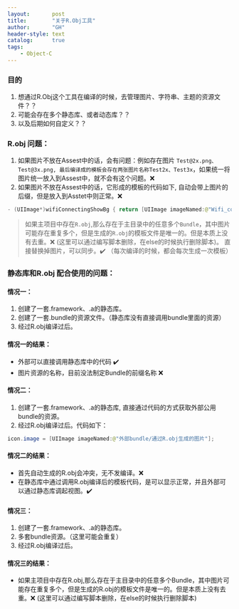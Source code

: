 ```yaml
---
layout:       post
title:        "关于R.Obj工具"
author:       "GH"
header-style: text
catalog:      true
tags:
    - Object-C
---
```


### 目的
1. 想通过R.Obj这个工具在编译的时候，去管理图片、字符串、主题的资源文件？？
2. 可能会存在多个静态库、或者动态库？？
3. 以及后期如何自定义？？

### R.obj 问题：
1. 如果图片不放在Assest中的话，会有问题：例如存在图片 `Test@2x.png、Test@3x.png, 最后编译成的模板会存在两张图片名称Test2x、Test3x`，如果统一将图片统一放入到Assest中，就不会有这个问题。❌
2. 如果图片不放在Assest中的话，它形成的模板的代码如下, 自动会带上图片的后缀，但是放入到Asstet中则正常。❌
```java
- (UIImage*)wifiConnectingShowBg { return [UIImage imageNamed:@"Wifi_connecting_show_bg.png"]; }
```
>  如果主项目中存在`R.obj`,那么存在于主目录中的任意多个`Bundle`，其中图片可能存在重复多个，但是生成的`R.obj`的模板文件是唯一的。但是本质上没有去重。❌  (这里可以通过编写脚本删除，在else的时候执行删除脚本)。
> 直接替换掉图片，可以同步。✔️ （每次编译的时候，都会每次生成一次模板）

### 静态库和R.obj 配合使用的问题：
#### 情况一：
1. 创建了一套.framework、.a的静态库。
2. 创建了一套.bundle的资源文件。（静态库没有直接调用bundle里面的资源）
3. 经过R.obj编译过后。
#### 情况一的结果：
* 外部可以直接调用静态库中的代码 ✔️
* 图片资源的名称，目前没法制定Bundle的前缀名称 ❌

#### 情况二：
1. 创建了一套.framework、.a的静态库, 直接通过代码的方式获取外部公用bundle的资源。
2. 经过R.obj编译过后。代码如下：
```java
icon.image = [UIImage imageNamed:@"外部bundle/通过R.obj生成的图片"];
```
#### 情况二的结果：
* 首先自动生成的R.obj会冲突，无不发编译。❌
* 在静态库中通过调用R.obj编译后的模板代码，是可以显示正常，并且外部可以通过静态库调起视图。✔️

#### 情况三：
1. 创建了一套.framework、.a的静态库。
2. 多套bundle资源。（这里可能会重复）
3. 经过R.obj编译过后。
#### 情况三的结果：
* 如果主项目中存在R.obj,那么存在于主目录中的任意多个Bundle，其中图片可能存在重复多个，但是生成的R.obj的模板文件是唯一的。但是本质上没有去重。❌ (这里可以通过编写脚本删除，在else的时候执行删除脚本)